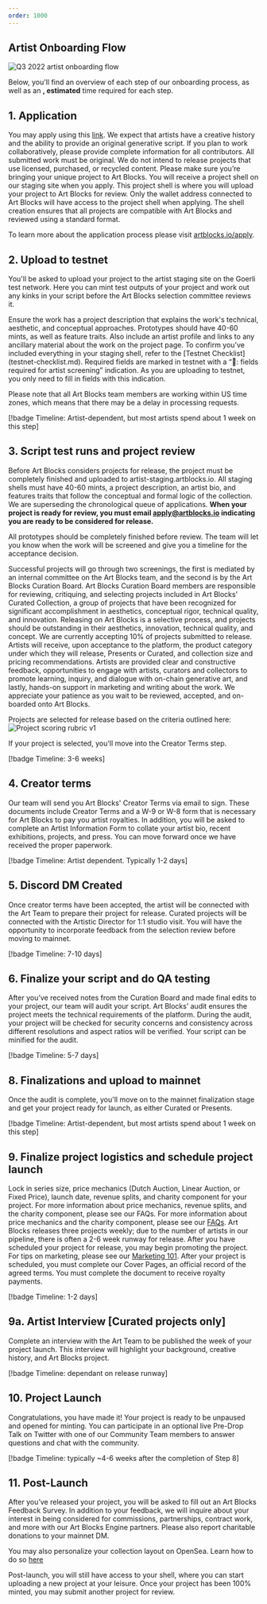 ```yaml
---
order: 1000
---
```

## Artist Onboarding Flow 
![Q3 2022 artist onboarding flow](https://user-images.githubusercontent.com/103667291/227399189-10987a2f-c7c4-434e-9c37-41c50934e9aa.jpg)

Below, you'll find an overview of each step of our onboarding process, as well as an **, estimated** time required for each step.

## 1. Application

You may apply using this [link](https://www.artblocks.io/apply). We expect that artists have a creative history and the ability to provide an original generative script. If you plan to work collaboratively, please provide complete information for all contributors. All submitted work must be original. We do not intend to release projects that use licensed, purchased, or recycled content. Please make sure you’re bringing your unique project to Art Blocks.  You will receive a project shell on our staging site when you apply. This project shell is where you will upload your project to Art Blocks for review. Only the wallet address connected to Art Blocks will have access to the project shell when applying. The shell creation ensures that all projects are compatible with Art Blocks and reviewed using a standard format. 

To learn more about the application process please visit [artblocks.io/apply](artblocks.io/apply).

## 2. Upload to testnet

You'll be asked to upload your project to the artist staging site on the Goerli test network. Here you can mint test outputs of your project and work out any kinks in your script before the Art Blocks selection committee reviews it. 

Ensure the work has a project description that explains the work's technical, aesthetic, and conceptual approaches. Prototypes should have 40-60 mints, as well as feature traits. Also include an artist profile and links to any ancillary material about the work on the project page. To confirm you’ve included everything in your staging shell, refer to the [Testnet Checklist] (testnet-checklist.md). Required fields are marked in testnet with a “📄: fields required for artist screening” indication. As you are uploading to testnet, you only need to fill in fields with this indication. 

Please note that all Art Blocks team members are working within US time zones, which means that there may be a delay in processing requests. 

[!badge Timeline: Artist-dependent, but most artists spend about 1 week on this step]


## 3. Script test runs and project review

Before Art Blocks considers projects for release, the project must be completely finished and uploaded to artist-staging.artblocks.io. All staging shells must have 40-60 mints, a project description, an artist bio, and features traits that follow the conceptual and formal logic of the collection. We are superseding the chronological queue of applications. **When your project is ready for review, you must email apply@artblocks.io indicating you are ready to be considered for release.** 

All prototypes should be completely finished before review. The team will let you know when the work will be screened and give you a timeline for the acceptance decision. 

Successful projects will go through two screenings, the first is mediated by an internal committee on the Art Blocks team, and the second is by the Art Blocks Curation Board. Art Blocks Curation Board members are responsible for reviewing, critiquing, and selecting projects included in Art Blocks’ Curated Collection, a group of projects that have been recognized for significant accomplishment in aesthetics, conceptual rigor, technical quality, and innovation. Releasing on Art Blocks is a selective process, and projects should be outstanding in their aesthetics, innovation, technical quality, and concept. We are currently accepting 10% of projects submitted to release. Artists will receive, upon acceptance to the platform, the product category under which they will release, Presents or Curated, and collection size and pricing recommendations. Artists are provided clear and constructive feedback, opportunities to engage with artists, curators and collectors to promote learning, inquiry, and dialogue with on-chain generative art, and lastly, hands-on support in marketing and writing about the work. We appreciate your patience as you wait to be reviewed, accepted, and on-boarded onto Art Blocks.

Projects are selected for release based on the criteria outlined here: ![Project scoring rubric v1](https://user-images.githubusercontent.com/103667291/227399103-dc47aaaf-08d3-4baf-8d37-5d0604ec1e71.jpg)

If your project is selected, you'll move into the Creator Terms step. 

[!badge Timeline: 3-6 weeks]

## 4. Creator terms

Our team will send you Art Blocks' Creator Terms via email to sign. These documents include Creator Terms and a W-9 or W-8 form that is necessary for Art Blocks to pay you artist royalties.  In addition, you will be asked to complete an Artist Information Form to collate your artist bio, recent exhibitions, projects, and press. You can move forward once we have received the proper paperwork. 

[!badge Timeline: Artist dependent. Typically 1-2 days]

## 5. Discord DM Created

Once creator terms have been accepted, the artist will be connected with the Art Team to prepare their project for release. Curated projects will be connected with the Artistic Director for 1:1 studio visit. You will have the opportunity to incorporate feedback from the selection review before moving to mainnet. 

[!badge Timeline: 7-10 days]


## 6. Finalize your script and do QA testing 

After you’ve received notes from the Curation Board and made final edits to your project, our team will audit your script. Art Blocks’ audit ensures the project meets the technical requirements of the platform. During the audit, your project will be checked for security concerns and consistency across different resolutions and aspect ratios will be verified. Your script can be minified for the audit.

[!badge Timeline: 5-7 days]

## 8. Finalizations and upload to mainnet

Once the audit is complete, you'll move on to the mainnet finalization stage and get your project ready for launch, as either Curated or Presents. 

[!badge Timeline: Artist-dependent, but most artists spend about 1 week on this step]

## 9. Finalize project logistics and schedule project launch

Lock in series size, price mechanics (Dutch Auction, Linear Auction, or Fixed Price), launch date, revenue splits, and charity component for your project. For more information about price mechanics, revenue splits, and the charity component, please see our FAQs. For more information about price mechanics and the charity component, please see our [FAQs](faqs.md). Art Blocks releases three projects weekly; due to the number of artists in our pipeline, there is often a 2-6 week runway for release. After you have scheduled your project for release, you may begin promoting the project. For tips on marketing, please see our [Marketing 101](marketing-101.md). After your project is scheduled, you must complete our Cover Pages, an official record of the agreed terms. You must complete the document to receive royalty payments. 

[!badge Timeline: 1-2 days]

## 9a. Artist Interview [Curated projects only]

Complete an interview with the Art Team to be published the week of your project launch. This interview will highlight your background, creative history, and Art Blocks project.

[!badge Timeline: dependant on release runway]

## 10. Project Launch

Congratulations, you have made it! Your project is ready to be unpaused and opened for minting. You can participate in an optional live Pre-Drop Talk on Twitter with one of our Community Team members to answer questions and chat with the community.

[!badge Timeline: typically ~4-6 weeks after the completion of Step 8]

## 11. Post-Launch 

After you’ve released your project, you will be asked to fill out an Art Blocks Feedback Survey. In addition to your feedback, we will inquire about your interest in being considered for commissions, partnerships, contract work, and more with our Art Blocks Engine partners. Please also report charitable donations to your mainnet DM. 

You may also personalize your collection layout on OpenSea. Learn how to do so [here](https://docs.artblocks.io/creator-docs/creator-onboarding/readme/opensea-personalization/)

Post-launch, you will still have access to your shell, where you can start uploading a new project at your leisure. Once your project has been 100% minted, you may submit another project for review. 


